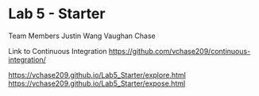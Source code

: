 # Lab 5 - Starter
Team Members
Justin Wang
Vaughan Chase

Link to Continuous Integration
https://github.com/vchase209/continuous-integration/

https://vchase209.github.io/Lab5_Starter/explore.html
https://vchase209.github.io/Lab5_Starter/expose.html
